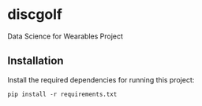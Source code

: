 # discgolf
Data Science for Wearables Project

## Installation

Install the required dependencies for running this project:

```
pip install -r requirements.txt
```
